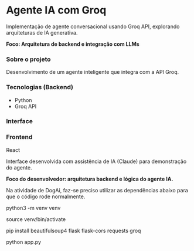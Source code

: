 # Agente IA com Groq


Implementação de agente conversacional usando Groq API, explorando arquiteturas de IA generativa.


**Foco: Arquitetura de backend e integração com LLMs**

### Sobre o projeto

Desenvolvimento de um agente inteligente que integra com a API Groq.

### Tecnologias (Backend)
- Python
- Groq API

### Interface
### Frontend
React

Interface desenvolvida com assistência de IA (Claude) para demonstração do agente.

**Foco do desenvolvedor: arquitetura backend e lógica do agente IA.**

Na atividade de DogAi, faz-se preciso utilizar as dependências abaixo para que o código rode normalmente.

python3 -m venv venv

source venv/bin/activate

pip install beautifulsoup4 flask flask-cors requests groq

python app.py
